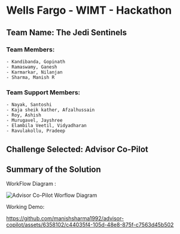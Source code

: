 # Wells Fargo - WIMT - Hackathon

## Team Name: The Jedi Sentinels

### Team Members: 
    - Kandibanda, Gopinath 
    - Ramaswamy, Ganesh
    - Karmarkar, Nilanjan 
    - Sharma, Manish R

### Team Support Members:
    - Nayak, Santoshi
    - Kaja sheik kather, Afzalhussain
    - Roy, Ashish
    - Murugavel, Jayshree
    - Elambila Veetil, Vidyadharan
    - Ravulakollu, Pradeep


## Challenge Selected: Advisor Co-Pilot

## Summary of the Solution

WorkFlow Diagram :
    
![Advisor Co-Pilot Worflow Diagram](https://github.com/manishsharma1992/advisor-copilot/assets/6358102/6de75f38-866c-401d-a776-d50469015c67)

Working Demo:

https://github.com/manishsharma1992/advisor-copilot/assets/6358102/c44035f4-105d-48e8-875f-c7563d45b502



